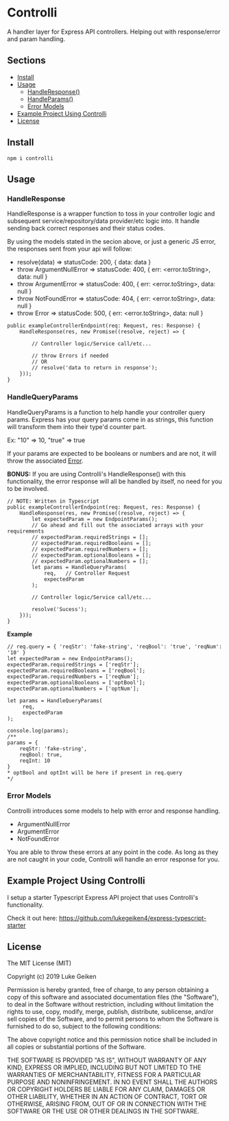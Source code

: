 # Controlli
A handler layer for Express API controllers. Helping out with response/error and param handling.

## Sections
- [Install](#install)
- [Usage](#usage)
  - [HandleResponse()](#response)  
  - [HandleParams()](#params)
  - [Error Models](#err-models)  
- [Example Project Using Controlli](#example)  
- [License](#license)  

## <a name="install"></a> Install
```console
npm i controlli
```
## <a name="usage"></a> Usage

### <a name="response"></a> HandleResponse
HandleResponse is a wrapper function to toss in your controller logic and subsequent service/repository/data provider/etc logic into.
It handle sending back correct responses and their status codes.

By using the models stated in the secion above, or just a generic JS error, the responses sent from your api will follow:
- resolve(data) => statusCode: 200, { data: data }
- throw ArgumentNullError => statusCode: 400, { err: <error.toString>, data: null }
- throw ArgumentError => statusCode: 400, { err: <error.toString>, data: null }
- throw NotFoundError => statusCode: 404, { err: <error.toString>, data: null }
- throw Error => statusCode: 500, { err: <error.toString>, data: null }

~~~~
public exampleControllerEndpoint(req: Request, res: Response) {
    HandleResponse(res, new Promise((resolve, reject) => {
     
        // Controller logic/Service call/etc...
        
        // throw Errors if needed
        // OR
        // resolve('data to return in response');
    }));
}
~~~~

### <a name="params"></a> HandleQueryParams
HandleQueryParams is a function to help handle your controller query params. Express has your query params come in as strings, this function will transform them into their type'd counter part. 

Ex: "10" => 10, "true" => true

If your params are expected to be booleans or numbers and are not, it will throw the associated [Error](#errmodels).

**BONUS:** If you are using Controlli's HandleResponse() with this functionality, the error response will all be handled by itself, no need for you to be involved.

~~~~
// NOTE: Written in Typescript
public exampleControllerEndpoint(req: Request, res: Response) {
    HandleResponse(res, new Promise((resolve, reject) => {
        let expectedParam = new EndpointParams(); 
        // Go ahead and fill out the associated arrays with your requirements
        // expectedParam.requiredStrings = [];
        // expectedParam.requiredBooleans = [];
        // expectedParam.requiredNumbers = [];
        // expectedParam.optionalBooleans = [];
        // expectedParam.optionalNumbers = [];
        let params = HandleQueryParams(
            req,   // Controller Request
            expectedParam
        );
        
        // Controller logic/Service call/etc...
        
        resolve('Sucess');
    }));
}
~~~~

**Example**
~~~~
// req.query = { 'reqStr': 'fake-string', 'reqBool': 'true', 'reqNum': '10' }
let expectedParam = new EndpointParams(); 
expectedParam.requiredStrings = ['reqStr'];
expectedParam.requiredBooleans = ['reqBool'];
expectedParam.requiredNumbers = ['reqNum'];
expectedParam.optionalBooleans = ['optBool'];
expectedParam.optionalNumbers = ['optNum'];

let params = HandleQueryParams(
     req,
     expectedParam
);

console.log(params);
/**
params = {
    reqStr: 'fake-string',
    reqBool: true,
    reqInt: 10
} 
* optBool and optInt will be here if present in req.query
*/
~~~~

### <a name="err-models"></a> Error Models
Controlli introduces some models to help with error and response handling.
- ArgumentNullError
- ArgumentError
- NotFoundError

You are able to throw these errors at any point in the code.
As long as they are not caught in your code, Controlli will handle an error response for you.

## <a name="example"></a> Example Project Using Controlli
I setup a starter Typescript Express API project that uses Controlli's functionality.

Check it out here: https://github.com/lukegeiken4/express-typescript-starter

## <a name="license"></a> License
 
The MIT License (MIT)

Copyright (c) 2019 Luke Geiken

Permission is hereby granted, free of charge, to any person obtaining a copy of this software and associated documentation files (the "Software"), to deal in the Software without restriction, including without limitation the rights to use, copy, modify, merge, publish, distribute, sublicense, and/or sell copies of the Software, and to permit persons to whom the Software is furnished to do so, subject to the following conditions:

The above copyright notice and this permission notice shall be included in all copies or substantial portions of the Software.

THE SOFTWARE IS PROVIDED "AS IS", WITHOUT WARRANTY OF ANY KIND, EXPRESS OR IMPLIED, INCLUDING BUT NOT LIMITED TO THE WARRANTIES OF MERCHANTABILITY, FITNESS FOR A PARTICULAR PURPOSE AND NONINFRINGEMENT. IN NO EVENT SHALL THE AUTHORS OR COPYRIGHT HOLDERS BE LIABLE FOR ANY CLAIM, DAMAGES OR OTHER LIABILITY, WHETHER IN AN ACTION OF CONTRACT, TORT OR OTHERWISE, ARISING FROM, OUT OF OR IN CONNECTION WITH THE SOFTWARE OR THE USE OR OTHER DEALINGS IN THE SOFTWARE.
